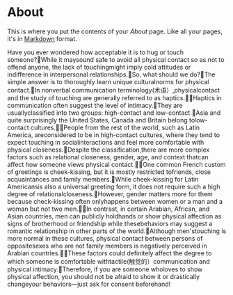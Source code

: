 # About

This is where you put the contents of your *About* page. Like all your pages, it's in [Markdown](https://guides.github.com/features/mastering-markdown/) format.


Have you ever wondered how acceptable it is to hug or touch someone?While it maysound safe to avoid all physical contact so as not to offend anyone, the lack of touchingmight imply cold attitudes or indifference in interpersonal relationships.So, what should we do?The simple answer is to thoroughly learn unique culturalnorms for physical contact.In nonverbal communication terminology(术语）,physicalcontact and the study of touching are generally referred to as haptics.Haptics in communication often suggest the level of intimacy.They are usuallyclassified into two groups: high-contact and low-contact.Asia and quite surprisingly the United States, Canada and Britain belong tolow-contact cultures.People from the rest of the world, such as Latin America, areconsidered to be in high-contact cultures, where they tend to expect touching in socialinteractions and feel more comfortable with physical closeness.Despite the classification,there are more complex factors such as relational closeness, gender, age, and context thatcan affect how someone views physical contact.One common French custom of greetings is cheek-kissing, but it is mostly restricted tofriends, close acquaintances and family members.While cheek-kissing for Latin Americansis also a universal greeting form, it does not require such a high degree of relationalcloseness.However, gender matters more for them because check-kissing often onlyhappens between women or a man and a woman but not two men.In contrast, in certain Arabian, African, and Asian countries, men can publicly holdhands or show physical affection as signs of brotherhood or friendship while thesebehaviors may suggest a romantic relationship in other parts of the world.Although men'stouching is more normal in these cultures, physical contact between persons of oppositesexes who are not family members is negatively perceived in Arabian countries.These factors could definitely affect the degree to which someone is comfortable withtactile(触觉的）communication and physical intimacy.Therefore, if you are someone wholoves to show physical affection, you should not be afraid to show it or drastically changeyour behaviors—just ask for consent beforehand!
